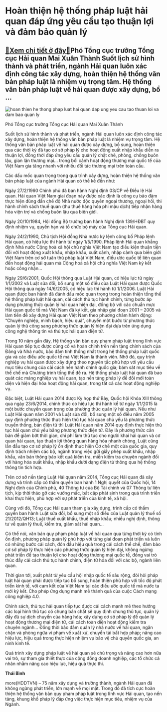 Hoàn thiện hệ thống pháp luật hải quan đáp ứng yêu cầu tạo thuận lợi và đảm bảo quản lý
=======================================================================================

[:gift:Xem chi tiết ở đây:gift:](https://hddtvn.com/hoan-thien-he-thong-phap-luat-hai-quan-dap-ung-yeu-cau-tao-thuan-loi-va-dam-bao-quan-ly/)Phó Tổng cục trưởng Tổng cục Hải quan Mai Xuân Thành Suốt lịch sử hình thành và phát triển, ngành Hải quan luôn xác định công tác xây dựng, hoàn thiện hệ thống văn bản pháp luật là nhiệm vụ trọng tâm. Hệ thống văn bản pháp luật về hải quan được xây dựng, bổ …
-------------------------------------------------------------------------------------------------------------------------------------------------------------------------------------------------------------------------------------------------------------------





![hoan thien he thong phap luat hai quan dap ung yeu cau tao thuan loi va dam bao quan ly](https://haiquanonline.com.vn/stores/news_dataimages/hungnm/092020/10/16/in_article/0918_2134_Pho_TYng_cYc_trYYng_Mai_Xuan_Thanh.jpg?rt=20200910160957 "Hoàn thiện hệ thống pháp luật hải quan đáp ứng yêu cầu tạo thuận lợi và đảm bảo quản lý")


Phó Tổng cục trưởng Tổng cục Hải quan Mai Xuân Thành



Suốt lịch sử hình thành và phát triển, ngành Hải quan luôn xác định công tác xây dựng, hoàn thiện hệ thống văn bản pháp luật là nhiệm vụ trọng tâm. Hệ thống văn bản pháp luật về hải quan được xây dựng, bổ sung, hoàn thiện qua các thời kỳ đã tạo cơ sở pháp lý cho hoạt động xuất nhập khẩu diễn ra thuận lợi, đồng thời đáp ứng yêu cầu quản lý chặt chẽ, phòng, chống buôn lậu, gian lận thương mại… trong bối cảnh hoạt động thương mại quốc tế của Việt Nam gia tăng nhanh với nhiều đối tác thương mại trên toàn cầu.


Các dấu mốc quan trọng trong quá trình xây dựng, hoàn thiện hệ thống văn bản pháp luật của ngành Hải quan có thể kể đến như:


Ngày 27/2/1960 Chính phủ đã ban hành Nghị định 03/CP về Điều lệ Hải quan. Hải quan Việt Nam giai đoạn này được xác định là công cụ bảo đảm thực hiện đúng đắn chế độ Nhà nước độc quyền ngoại thương, ngoại hối, thi hành chính sách thuế quan (thu thuế hàng hóa phi mậu dịch) tiếp nhận hàng hóa viện trợ và chống buôn lậu qua biên giới.


Ngày 20/10/1984, Hội đồng Bộ trưởng ban hành Nghị định 139/HĐBT quy định nhiệm vụ, quyền hạn và tổ chức bộ máy của Tổng cục Hải quan.


Ngày 24/2/1990, Chủ tịch Hội đồng Nhà nước ký lệnh công bố Pháp lệnh Hải quan, có hiệu lực thi hành từ ngày 1/5/1990. Pháp lệnh Hải quan khẳng định Nhà nước Cộng hoà xã hội chủ nghĩa Việt Nam tạo điều kiện thuận tiện đối với hoạt động xuất khẩu, nhập khẩu, xuất cảnh, nhập cảnh qua biên giới Việt Nam trên cơ sở tuân thủ pháp luật Việt Nam, điều ước quốc tế liên quan đến hoạt động hải quan mà Cộng hoà xã hội chủ nghĩa Việt Nam ký kết hoặc công nhận…


Ngày 29/6/2001, Quốc Hội thông qua Luật Hải quan, có hiệu lực từ ngày 1/1/2002 và Luật sửa đổi, bổ sung một số điều của Luật Hải quan được Quốc Hội thông qua ngày 14/6/2005, có hiệu lực thi hành từ 1/1/2006. Luật Hải quan được ban hành đã đánh dấu mốc quan trọng trong hoàn thiện tổng thể hệ thống pháp luật hải quan, cải cách thủ tục hành chính, từng bước áp dụng phương thức quản lý hải quan hiện đại, đồng bộ với các chuẩn mực Hải quan quốc tế mà Việt Nam đã ký kết, gia nhập giai đoạn 2001 – 2005 và làm tiền đề xây dựng Hải quan Việt Nam theo phương châm hành động: “Chuyên nghiệp, minh bạch, hiệu quả”, chuyển một bước từ phương thức quản lý thủ công sang phương thức quản lý hiện đại dựa trên ứng dụng công nghệ thông tin và thủ tục hải quan điện tử.


Trong 10 năm gần đây, Hệ thống văn bản quy phạm pháp luật trong lĩnh vực Hải quan tiếp tục được củng cố và hoàn chỉnh trên nền tảng chính sách của Đảng và Nhà nước, bảo đảm tính thống nhất trong hệ thống pháp luật quốc gia và các điều ước quốc tế mà Việt Nam là thành viên. Nhờ đó, quy trình nghiệp vụ hải quan được xây dựng theo nguyên tắc phù hợp với yêu cầu mục tiêu chung của cải cách nền hành chính quốc gia; bám sát mục tiêu về thể chế mà Chương trình tổng thể đề ra. Hệ thống pháp luật hải quan đã bao quát các mảng nghiệp vụ hải quan, tạo nền tảng pháp lý để đổi mới toàn diện và hiện đại hóa hoạt động hải quan, trong tất cả các hoạt động nghiệp vụ.


Đặc biệt, Luật Hải quan 2014 được Kỳ họp thứ Bảy, Quốc hội Khóa XIII thông qua ngày 23/6/2014, chính thức có hiệu lực thi hành kể từ ngày 1/1/2015 là một bước chuyển quan trọng của phương thức quản lý hải quan. Nếu như Luật Hải quan năm 2001 và Luật sửa đổi, bổ sung một số điều năm 2005 quy định phương thức thực hiện thủ tục hải quan chủ yếu là phương thức truyền thống, bán điện tử thì Luật Hải quan năm 2014 quy định thực hiện thủ tục hải quan chủ yếu bằng phương thức điện tử. Đây là phương thức căn bản để giảm bớt thời gian, chi phí làm thủ tục cho người khai hải quan và cơ quan hải quan, tạo thuận lợi thông quan hàng hóa nhanh chóng. Luật cũng lần đầu tạo cơ sở pháp lý ổn định thực hiện Cơ chế một cửa quốc gia, quy định trách nhiệm các bộ, ngành trong việc gửi giấy phép xuất khẩu, nhập khẩu, văn bản thông báo kết quả kiểm tra, miễn kiểm tra chuyên ngành đối với hàng hóa xuất khẩu, nhập khẩu dưới dạng điện tử thông qua hệ thống thông tin tích hợp.


Trên cơ sở nền tảng Luật Hải quan năm 2014, Tổng cục Hải quan đã xây dựng và trình cấp có thẩm quyền ban hành 1 Nghị quyết của Quốc hội, 14 Nghị định của Chính phủ, 40 Thông tư của Bộ Tài chính và 07 Thông tư liên tịch, kịp thời tháo gỡ các vướng mắc, bất cập phát sinh trong quá trình triển khai thực hiện, phù hợp với sự phát triển của kinh tế, xã hội.


Cùng với đó, Tổng cục Hải quan tham gia xây dựng, trình cấp có thẩm quyền ban hành Luật sửa đổi, bổ sung một số điều của Luật quản lý thuế số 21/2012/QH13; Luật thuế xuất khẩu, thuế nhập khẩu; nhiều nghị định, thông tư về quản lý thuế, kiểm tra, giám sát hải quan…


Có thể nói, văn bản quy phạm pháp luật về hải quan qua từng thời kỳ có tính ổn định, phương pháp quản lý phù hợp với từng giai đoạn phát triển và luôn có những bước cải cách, đón đầu hiệu quả trong cải cách thể chế, đảm bảo cơ sở pháp lý thực hiện các phương thức quản lý hiện đại, không ngừng phát triển để tạo thuận lợi cho hoạt động thương mại quốc tế, đóng vai trò thúc đẩy cải cách thủ tục hành chính, điện tử hóa đối với các bộ, ngành liên quan.


Thời gian tới, xuất phát từ yêu cầu hội nhập quốc tế sâu rộng, đòi hỏi pháp luật hải quan phải được tiếp tục bổ sung, hoàn thiện phù hợp với tốc độ phát triển kinh tế, với cam kết của Việt Nam tại các điều ước quốc tế mà nước ta mới ký kết. Cho phép ứng dụng mạnh mẽ thành quả của cuộc Cách mạng công nghiệp 4.0.


Chính sách, thủ tục hải quan tiếp tục được cải cách mạnh mẽ theo hướng các loại hình thủ tục có chung bản chất sẽ quy định chung thủ tục, quản lý đầy đủ sự dịch chuyển của hàng hóa; xây dựng cơ sở pháp lý để quản lý hoạt động thương mại điện tử, cải cách toàn diện hoạt động kiểm tra chuyên ngành… Đồng thời bảo đảm quản lý nhà nước về hải quan, ngăn chặn và phòng ngừa vi phạm về xuất xứ, chuyển tải bất hợp pháp; nâng cao hiệu lực, hiệu quả trong thực hiện nhiệm vụ bảo vệ chủ quyền quốc gia, an ninh kinh tế.


Quá trình xây dựng pháp luật về hải quan sẽ chú trọng và nâng cao hơn nữa vai trò, sự tham gia thiết thực của cộng đồng doanh nghiệp, các tổ chức cá nhân nhằm nâng cao hiệu lực, hiệu quả thực thi.




**Thái Bình**



more(HDDTVN) – 75 năm xây dựng và trưởng thành, ngành Hải quan đã không ngừng phát triển, lớn mạnh về mọi mặt. Trong đó đã tích cực hoàn thiện hệ thống văn bản quy phạm pháp luật trong lĩnh vực Hải quan, tạo nền tảng, khung khổ pháp lý đáp ứng việc thực hiện mục tiêu, nhiệm vụ của Ngành.

